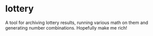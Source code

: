 # lottery
A tool for archiving lottery results, running various math on them and generating number combinations.  Hopefully make me rich!
